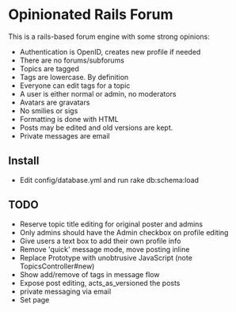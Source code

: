 Opinionated Rails Forum
=======================

This is a rails-based forum engine with some strong opinions:

 - Authentication is OpenID, creates new profile if needed
 - There are no forums/subforums
 - Topics are tagged
 - Tags are lowercase. By definition
 - Everyone can edit tags for a topic
 - A user is either normal or admin, no moderators
 - Avatars are gravatars
 - No smilies or sigs
 - Formatting is done with HTML
 - Posts may be edited and old versions are kept.
 - Private messages are email

## Install

 - Edit config/database.yml and run rake db:schema:load

## TODO

 - Reserve topic title editing for original poster and admins
 - Only admins should have the Admin checkbox on profile editing
 - Give users a text box to add their own profile info
 - Remove 'quick' message mode, move posting inline
 - Replace Prototype with unobtrusive JavaScript (note TopicsController#new)
 - Show add/remove of tags in message flow
 - Expose post editing, acts_as_versioned the posts
 - private messaging via email
 - Set page <title> based on page contents
 - Feeds for new topics (all and by tag), new posts (all and by tag)
 - Create Search page using Google Site Search
 - Admin: option to split topics
 - Mark some tags as usable only by admins
